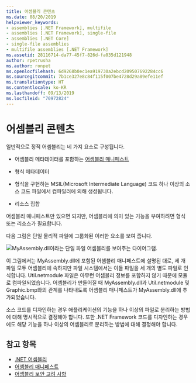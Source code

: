 ```yaml
---
title: 어셈블리 콘텐츠
ms.date: 08/20/2019
helpviewer_keywords:
- assemblies [.NET Framework], multifile
- assemblies [.NET Framework], single-file
- assemblies [.NET Core]
- single-file assemblies
- multifile assemblies [.NET Framework]
ms.assetid: 28116714-da77-45f7-826d-fa035d121948
author: rpetrusha
ms.author: ronpet
ms.openlocfilehash: 6d9268b0ec1ea919730a2ebcd209507692284cc6
ms.sourcegitcommit: 7b1ce327e8c84f115f007be4728d29a89efe11ef
ms.translationtype: HT
ms.contentlocale: ko-KR
ms.lasthandoff: 09/13/2019
ms.locfileid: "70972824"
---
```

# <a name="assembly-contents"></a>어셈블리 콘텐츠
일반적으로 정적 어셈블리는 네 가지 요소로 구성됩니다.

- 어셈블리 메타데이터를 포함하는 [어셈블리 매니페스트](manifest.md)

- 형식 메타데이터  

- 형식을 구현하는 MSIL(Microsoft Intermediate Language) 코드 하나 이상의 소스 코드 파일에서 컴파일러에 의해 생성됩니다.

- 리소스 집합  

어셈블리 매니페스트만 있으면 되지만, 어셈블리에 의미 있는 기능을 부여하려면 형식 또는 리소스가 필요합니다.

다음 그림은 단일 물리적 파일에 그룹화된 이러한 요소를 보여 줍니다.

![MyAssembly.dll이라는 단일 파일 어셈블리를 보여주는 다이어그램.](./media/contents/single-file-assembly.gif)

이 그림에서는 MyAssembly.dll에 포함된 어셈블리 매니페스트에 설명된 대로, 세 개 파일 모두 어셈블리에 속하지만 파일 시스템에서는 이들 파일을 세 개의 별도 파일로 인식합니다. Util.netmodule 파일은 아무런 어셈블리 정보를 포함하지 않기 때문에 모듈로 컴파일되었습니다. 어셈블리가 만들어질 때 MyAssembly.dll과 Util.netmodule 및 Graphic.bmp와의 관계를 나타내도록 어셈블리 매니페스트가 MyAssembly.dll에 추가되었습니다.

소스 코드를 디자인하는 경우 애플리케이션의 기능을 하나 이상의 파일로 분리하는 방법에 대해 명시적으로 결정해야 합니다. 또한 .NET Framework 코드를 디자인하는 경우에도 해당 기능을 하나 이상의 어셈블리로 분리하는 방법에 대해 결정해야 합니다.

## <a name="see-also"></a>참고 항목

- [.NET 어셈블리](index.md)
- [어셈블리 매니페스트](manifest.md)
- [어셈블리 보안 고려 사항](security-considerations.md)
